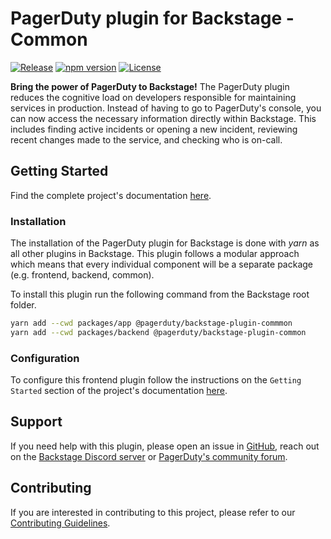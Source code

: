 # PagerDuty plugin for Backstage - Common

[![Release](https://github.com/PagerDuty/backstage-plugin-common/actions/workflows/on_release_created.yml/badge.svg)](https://github.com/PagerDuty/backstage-plugin-common/actions/workflows/on_release_created.yml)
[![npm version](https://badge.fury.io/js/@pagerduty%2Fbackstage-plugin-common.svg)](https://badge.fury.io/js/@pagerduty%2Fbackstage-plugin-common)
[![License](https://img.shields.io/badge/License-Apache_2.0-blue.svg)](https://opensource.org/licenses/Apache-2.0)

**Bring the power of PagerDuty to Backstage!**
The PagerDuty plugin reduces the cognitive load on developers responsible for maintaining services in production. Instead of having to go to PagerDuty's console, you can now access the necessary information directly within Backstage. This includes finding active incidents or opening a new incident, reviewing recent changes made to the service, and checking who is on-call.

## Getting Started

Find the complete project's documentation [here](https://pagerduty.github.io/backstage-plugin-docs/).

### Installation

The installation of the PagerDuty plugin for Backstage is done with *yarn* as all other plugins in Backstage. This plugin follows a modular approach which means that every individual component will be a separate package (e.g. frontend, backend, common).

To install this plugin run the following command from the Backstage root folder.

```bash
yarn add --cwd packages/app @pagerduty/backstage-plugin-commmon
yarn add --cwd packages/backend @pagerduty/backstage-plugin-common
```

### Configuration

To configure this frontend plugin follow the instructions on the `Getting Started` section of the project's documentation [here](https://pagerduty.github.io/backstage-plugin-docs/).

## Support

If you need help with this plugin, please open an issue in [GitHub](https://github.com/PagerDuty/backstage-plugin-common), reach out on the [Backstage Discord server](https://discord.gg/backstage-687207715902193673) or [PagerDuty's community forum](https://community.pagerduty.com).

## Contributing

If you are interested in contributing to this project, please refer to our [Contributing Guidelines](https://github.com/PagerDuty/backstage-plugin/blob/main/CONTRIBUTING.md).
